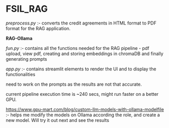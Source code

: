 # FSIL_RAG

_preprocess.py_ :- converts the credit agreements in HTML format to PDF format for the RAG application.

**RAG-Ollama** 

_fun.py_ :- contains all the functions needed for the RAG pipeline - pdf upload, view pdf, creating and storing embeddings in chromaDB and finally generating prompts

_app.py_ :- contains streamlit elements to render the UI and to display the functionalities

need to work on the prompts as the results are not that accurate.

current pipeline execution time is ~240 secs, might run faster on a better GPU.










https://www.gpu-mart.com/blog/custom-llm-models-with-ollama-modelfile :- helps me modify the models on Ollama according the role, and create a new model. Will try it out next and see the results
